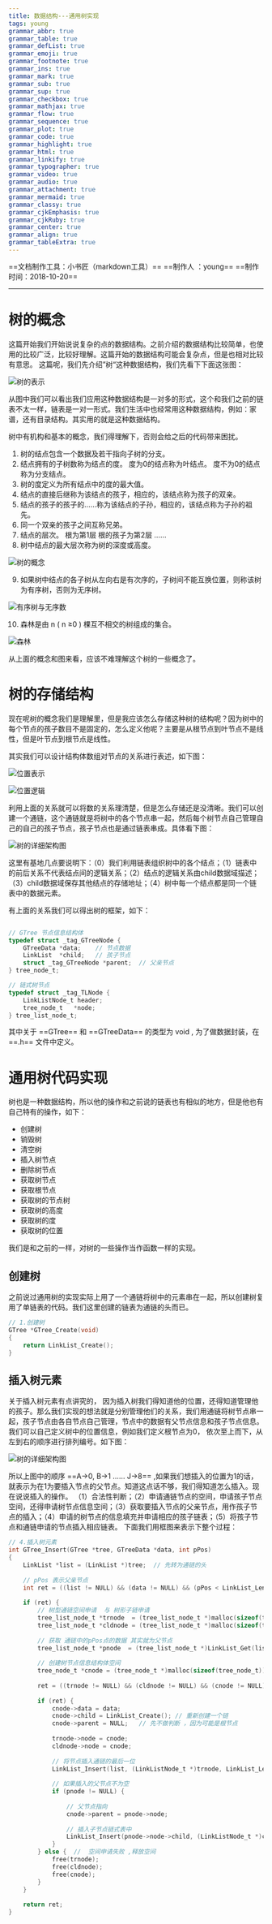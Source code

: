 ```yaml
---
title: 数据结构---通用树实现
tags: young
grammar_abbr: true
grammar_table: true
grammar_defList: true
grammar_emoji: true
grammar_footnote: true
grammar_ins: true
grammar_mark: true
grammar_sub: true
grammar_sup: true
grammar_checkbox: true
grammar_mathjax: true
grammar_flow: true
grammar_sequence: true
grammar_plot: true
grammar_code: true
grammar_highlight: true
grammar_html: true
grammar_linkify: true
grammar_typographer: true
grammar_video: true
grammar_audio: true
grammar_attachment: true
grammar_mermaid: true
grammar_classy: true
grammar_cjkEmphasis: true
grammar_cjkRuby: true
grammar_center: true
grammar_align: true
grammar_tableExtra: true
---
```

==文档制作工具：小书匠（markdown工具）==
==制作人     ：young==
==制作时间：2018-10-20==


----------

# 树的概念

这篇开始我们开始说说复杂的点的数据结构。之前介绍的数据结构比较简单，也使用的比较广泛，比较好理解。这篇开始的数据结构可能会复杂点，但是也相对比较有意思。
这篇呢，我们先介绍”树“这种数据结构，我们先看下下面这张图：

![树的表示](./images/数的表示.png)

从图中我们可以看出我们应用这种数据结构是一对多的形式，这个和我们之前的链表不太一样，链表是一对一形式。我们生活中也经常用这种数据结构，例如：家谱，还有目录结构。其实用的就是这种数据结构。

树中有机构和基本的概念，我们得理解下，否则会给之后的代码带来困扰。

1. 树的结点包含一个数据及若干指向子树的分支。
2. 结点拥有的子树数称为结点的度。
度为0的结点称为叶结点。
度不为0的结点称为分支结点。
3. 树的度定义为所有结点中的度的最大值。
4. 结点的直接后继称为该结点的孩子，相应的，该结点称为孩子的双亲。
5. 结点的孩子的孩子的……称为该结点的子孙，相应的，该结点称为子孙的祖先。
6. 同一个双亲的孩子之间互称兄弟。
7. 结点的层次。
根为第1层
根的孩子为第2层
……
8. 树中结点的最大层次称为树的深度或高度。

![树的概念](./images/树概念.png)

9. 如果树中结点的各子树从左向右是有次序的，子树间不能互换位置，则称该树为有序树，否则为无序树。

![有序树与无序数](./images/数的序.png)

10. 森林是由 n ( n ≥0 ) 棵互不相交的树组成的集合。

![森林](./images/森林.png)

从上面的概念和图来看，应该不难理解这个树的一些概念了。


# 树的存储结构

现在呢树的概念我们是理解里，但是我应该怎么存储这种树的结构呢？因为树中的每个节点的孩子数目不是固定的，怎么定义他呢？主要是从根节点到叶节点不是线性，但是叶节点到根节点是线性。

其实我们可以设计结构体数组对节点的关系进行表述，如下图：

![位置表示](./images/解决1.jpg)

![位置逻辑](./images/逻辑关系.png)

利用上面的关系就可以将数的关系理清楚，但是怎么存储还是没清晰。我们可以创建一个通链，这个通链就是将树中的各个节点串一起，然后每个树节点自己管理自己的自己的孩子节点，孩子节点也是通过链表串成。具体看下图：

![树的详细架构图](./images/架构图.png)

这里有基地几点要说明下：（0）我们利用链表组织树中的各个结点；（1）链表中的前后关系不代表结点间的逻辑关系；（2）结点的逻辑关系由child数据域描述；（3）child数据域保存其他结点的存储地址；（4）树中每一个结点都是同一个链表中的数据元素。

有上面的关系我们可以得出树的框架，如下：

``` c

// GTree 节点信息结构体 
typedef struct _tag_GTreeNode {
	GTreeData *data;	// 节点数据 
	LinkList  *child;	// 孩子节点 
	struct _tag_GTreeNode *parent;	// 父亲节点
} tree_node_t;

// 链式树节点 
typedef struct _tag_TLNode {
	LinkListNode_t header;
	tree_node_t   *node; 
} tree_list_node_t;
```
其中关于 ==GTree== 和 ==GTreeData== 的类型为 void , 为了做数据封装，在 ==.h== 文件中定义。
# 通用树代码实现

树也是一种数据结构，所以他的操作和之前说的链表也有相似的地方，但是他也有自己特有的操作，如下：
 * 创建树
 * 销毁树
 * 清空树
 * 插入树节点
 * 删除树节点
 * 获取树节点
 * 获取根节点
 * 获取树的节点树
 * 获取树的高度
 * 获取树的度
 * 获取树的位置

我们是和之前的一样，对树的一些操作当作函数一样的实现。

## 创建树

之前说过通用树的实现实际上用了一个通链将树中的元素串在一起，所以创建树复用了单链表的代码。我们这里创建的链表为通链的头而已。

``` c
// 1.创建树 
GTree *GTree_Create(void)
{
	return LinkList_Create();
}
```

## 插入树元素

关于插入树元素有点讲究的， 因为插入树我们得知道他的位置，还得知道管理他的孩子。那么我们实现的想法就是分别管理他们的关系，我们用通链将树节点串一起，孩子节点由各自节点自己管理，节点中的数据有父节点信息和孩子节点信息。我们可以自己定义树中的位置信息，例如我们定义根节点为0， 依次至上而下，从左到右的顺序进行排列编号。如下图：

![树的详细架构图](./images/架构图_1.png)

所以上图中的顺序   ==A->0, B->1 …… J->8== ,如果我们想插入的位置为1的话，就表示为在1为要插入节点的父节点。知道这点话不够，我们得知道怎么插入。现在说说插入的操作。
（1）合法性判断；（2）申请通链节点的空间，申请孩子节点空间，还得申请树节点信息空间；（3）获取要插入节点的父亲节点，用作孩子节点的插入；（4）申请的树节点的信息填充并申请相应的孩子链表；（5）将孩子节点和通链申请的节点插入相应链表。
下面我们用框图来表示下整个过程：


``` c
// 4.插入树元素 
int GTree_Insert(GTree *tree, GTreeData *data, int pPos)
{
	LinkList *list = (LinkList *)tree;  // 先转为通链的头 
	
	// pPos 表示父亲节点 
	int ret = ((list != NULL) && (data != NULL) && (pPos < LinkList_Length_Get(list)));
	
	if (ret) {
		// 树型通链空间申请  与 树形子链申请 
		tree_list_node_t *trnode  = (tree_list_node_t *)malloc(sizeof(tree_list_node_t));
		tree_list_node_t *cldnode = (tree_list_node_t *)malloc(sizeof(tree_list_node_t));
		
		// 获取 通链中的pPos点的数据 其实就为父节点 
		tree_list_node_t *pnode  = (tree_list_node_t *)LinkList_Get(list, pPos);
		
		// 创建树节点信息结构体空间
		tree_node_t *cnode = (tree_node_t *)malloc(sizeof(tree_node_t));
		
		ret = ((trnode != NULL) && (cldnode != NULL) && (cnode != NULL));
		
		if (ret) {
			cnode->data = data;
			cnode->child = LinkList_Create(); // 重新创建一个链
			cnode->parent = NULL;	// 先不做判断 ，因为可能是根节点
			
			trnode->node = cnode;
			cldnode->node = cnode; 
			
			// 将节点插入通链的最后一位 
			LinkList_Insert(list, (LinkListNode_t *)trnode, LinkList_Length_Get(list));
			
			// 如果插入的父节点不为空 
			if (pnode != NULL) {
				
				// 父节点指向 
				cnode->parent = pnode->node;
				
				// 插入子节点链式表中 
				LinkList_Insert(pnode->node->child, (LinkListNode_t *)cldnode, LinkList_Length_Get(pnode->node->child)); 
			} 
		} else {  //  空间申请失败 ,释放空间 
			free(trnode);
			free(cldnode);
			free(cnode); 
		} 
	}  
	
	return ret;
}
```














